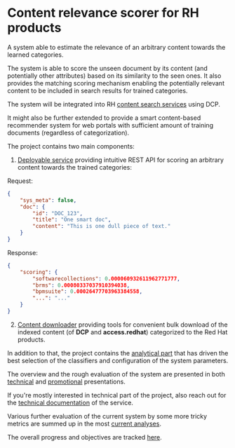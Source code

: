 # Content relevance scorer for RH products

A system able to estimate the relevance of an arbitrary content towards the learned categories.

The system is able to score the unseen document by its content 
(and potentially other attributes) based on its similarity to the seen ones.
It also provides the matching scoring mechanism enabling the potentially relevant content 
to be included in search results for trained categories.

The system will be integrated into RH 
[content search services](https://developers.redhat.com/resources) using DCP. 

It might also be further extended to provide a smart content-based recommender system for web portals 
with sufficient amount of training documents (regardless of categorization).

The project contains two main components:

1. [Deployable service](https://github.com/searchisko/project-classifier-poc/tree/master/deployable) 
providing intuitive REST API for scoring an arbitrary content towards the trained categories:

Request:
```json
{
	"sys_meta": false,
	"doc": {
		"id": "DOC_123",
		"title": "One smart doc",
		"content": "This is one dull piece of text."
	}
}
```

Response:
```json
{
    "scoring": {
        "softwarecollections": 0.000060932611962771777,
        "brms": 0.00080337037910394038,
        "bpmsuite": 0.00026477703963384558,
        "...": "..."
    }
}
```

2. [Content downloader](https://github.com/searchisko/project-classifier-poc/tree/master/data)
providing tools for convenient bulk download of the indexed content (of **DCP** and **access.redhat**)
categorized to the Red Hat products.

In addition to that, the project contains the 
[analytical part](https://github.com/searchisko/project-classifier-poc/tree/master/analyses/lab) 
that has driven the best selection of the classifiers and configuration of the system parameters.

The overview and the rough evaluation of the system are presented in both 
[technical](https://github.com/searchisko/project-classifier-poc/tree/master/analyses/lab/slides/overview_presentation_nlp.pdf)
and 
[promotional](https://github.com/searchisko/project-classifier-poc/tree/master/analyses/lab/slides/ML_for_RHD.pdf)
presentations.

If you're mostly interested in technical part of the project, also reach out for the 
[technical documentation](https://github.com/searchisko/project-classifier-poc/tree/master/deployable/technical_docs)
of the service.

Various further evaluation of the current system by some more tricky metrics are summed up in the most
[current analyses](https://github.com/searchisko/project-classifier-poc/tree/master/analyses/lab/score_tuning_analysis_standalone-none_incl.ipynb).

The overall progress and objectives are tracked [here](https://issues.jboss.org/browse/RHDENG-1111).